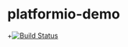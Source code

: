 # platformio-demo

 +[![Build Status](https://api.travis-ci.org/cmmakerclub/platformio-demo.svg?branch=master)](https://travis-ci.org/cmmakerclub/platformio-demo)
